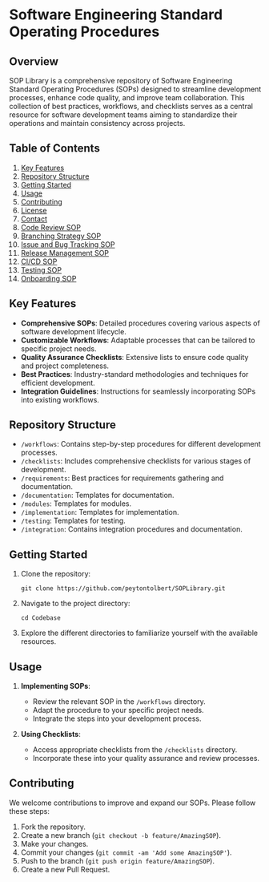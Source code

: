 # Software Engineering Standard Operating Procedures

## Overview

SOP Library is a comprehensive repository of Software Engineering Standard Operating Procedures (SOPs) designed to streamline development processes, enhance code quality, and improve team collaboration. This collection of best practices, workflows, and checklists serves as a central resource for software development teams aiming to standardize their operations and maintain consistency across projects.

## Table of Contents

1. [Key Features](#key-features)
2. [Repository Structure](#repository-structure)
3. [Getting Started](#getting-started)
4. [Usage](#usage)
5. [Contributing](#contributing)
6. [License](#license)
7. [Contact](#contact)
8. [Code Review SOP](./workflows/code_review_sop.md)
9. [Branching Strategy SOP](./workflows/branching_strategy_sop.md)
10. [Issue and Bug Tracking SOP](./workflows/issue_bug_tracking_sop.md)
11. [Release Management SOP](./workflows/release_management_sop.md)
12. [CI/CD SOP](./workflows/ci_cd_sop.md)
13. [Testing SOP](./checklists/testing_sop.md)
14. [Onboarding SOP](./workflows/onboarding_sop.md)

## Key Features

- **Comprehensive SOPs**: Detailed procedures covering various aspects of software development lifecycle.
- **Customizable Workflows**: Adaptable processes that can be tailored to specific project needs.
- **Quality Assurance Checklists**: Extensive lists to ensure code quality and project completeness.
- **Best Practices**: Industry-standard methodologies and techniques for efficient development.
- **Integration Guidelines**: Instructions for seamlessly incorporating SOPs into existing workflows.

## Repository Structure

- `/workflows`: Contains step-by-step procedures for different development processes.
- `/checklists`: Includes comprehensive checklists for various stages of development.
- `/requirements`: Best practices for requirements gathering and documentation.
- `/documentation`: Templates for documentation.
- `/modules`: Templates for modules.
- `/implementation`: Templates for implementation.
- `/testing`: Templates for testing.
- `/integration`: Contains integration procedures and documentation.

## Getting Started

1. Clone the repository:
   ```
   git clone https://github.com/peytontolbert/SOPLibrary.git
   ```
2. Navigate to the project directory:
   ```
   cd Codebase
   ```
3. Explore the different directories to familiarize yourself with the available resources.

## Usage

1. **Implementing SOPs**: 
   - Review the relevant SOP in the `/workflows` directory.
   - Adapt the procedure to your specific project needs.
   - Integrate the steps into your development process.

2. **Using Checklists**:
   - Access appropriate checklists from the `/checklists` directory.
   - Incorporate these into your quality assurance and review processes.

## Contributing

We welcome contributions to improve and expand our SOPs. Please follow these steps:

1. Fork the repository.
2. Create a new branch (`git checkout -b feature/AmazingSOP`).
3. Make your changes.
4. Commit your changes (`git commit -am 'Add some AmazingSOP'`).
5. Push to the branch (`git push origin feature/AmazingSOP`).
6. Create a new Pull Request.

